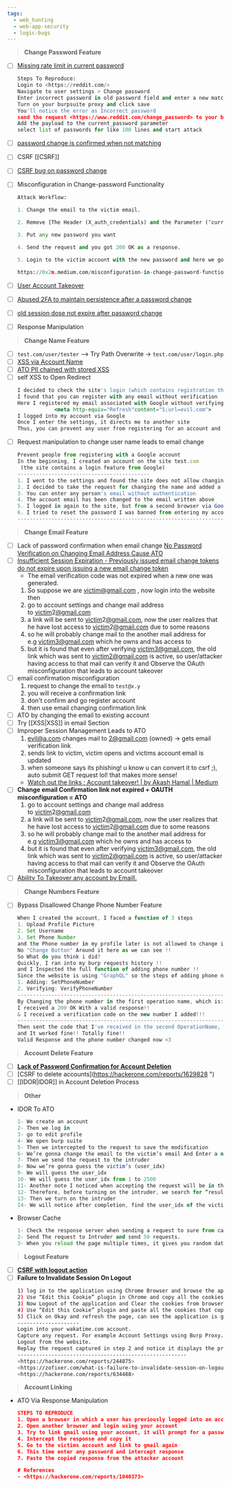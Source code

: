 ```yaml
---
tags:
  - web_hunting
  - web-app-security
  - logic-bugs
---
```

> **Change Password Feature**

- [ ] [Missing rate limit in current password](https://hackerone.com/reports/1170522)
    
    ```python
    Steps To Reproduce:
    Login to <https://reddit.com/>
    Navigate to user settings > Change password
    Enter incorrect password in old password field and enter a new matching passwords in other two fields
    Turn on your burpsuite proxy and click save
    You'll notice the error as Incorrect password
    send the request <https://www.reddit.com/change_password> to your burpsuite intruder to bruteforce
    Add the payload to the current_password parameter
    select list of passwords for like 100 lines and start attack
    ```
    
- [ ] [password change is confirmed when not matching](https://hackerone.com/reports/803028)
- [ ] CSRF [[CSRF]]
- [ ] [CSRF bug on password change](https://hackerone.com/reports/230436)
- [ ] Misconfiguration in Change-password Functionality
    ```python
    Attack Workflow:
    
    1. Change the email to the victim email.
    
    2. Remove [The Header (X_auth_credentials) and the Parameter (‘currentPassword ‘)].
    
    3. Put any new password you want
    
    4. Send the request and you got 200 OK as a response.
    
    5. Login to the victim account with the new password and here we go you successfully accessed his account.
    
    https://0x2m.medium.com/misconfiguration-in-change-password-functionality-leads-to-account-takeover-1314b5507abf
    ```
- [ ] [User Account Takeover](https://rohitcoder.medium.com/user-account-takeover-password-change-nice-catch-2293f4d272b2)
- [ ] [Abused 2FA to maintain persistence after a password change](https://medium.com/@lukeberner/how-i-abused-2fa-to-maintain-persistence-after-a-password-change-google-microsoft-instagram-7e3f455b71a1)
- [ ] [old session dose not expire after password change](https://hackerone.com/reports/1166076)
- [ ] Response Manipulation

> **Change Name Feature**

- [ ] `test.com/user/tester` —> Try Path Overwrite -> `test.com/user/login.php` 
- [ ] [XSS via Account Name](https://hackerone.com/reports/34725)
- [ ] [ATO PII chained with stored XSS](https://hackerone.com/reports/1483201)
- [ ] self XSS to Open Redirect
    ```jsx
    I decided to check the site's login (which contains registration through Google)
    I found that you can register with any email without verification
    Here I registered my email associated with Google without verifying the email and put the payload, but here I did not need to steal his cookie so I used
    			<meta http-equiv="Refresh"content="5;url=evil.com">
    I logged into my account via Google
    Once I enter the settings, it directs me to another site
    Thus, you can prevent any user from registering for an account and adjusting the name
    ```
- [ ] Request manipulation to change user name leads to email change
    ```jsx
    Prevent people from registering with a Google account
    In the beginning, I created an account on the site test.com
     (the site contains a login feature from Google)
    -------------------------------------------
    1. I went to the settings and found the site does not allow changing the email with which you created the account with
    2. I decided to take the request for changing the name and added a parameter called "<email:test@gmail.com>"
    3. You can enter any person's email without authentication
    4. The account email has been changed to the email written above
    5. I logged in again to the site, but from a second browser via Google (test@gmail.com), I was rejected, and I got a Forbidden access
    6. I tried to reset the password I was banned from entering my account permanently.
    --------------------------------------------------------------------------
    ```

> **Change Email Feature**

- [ ] Lack of password confirmation when email change
	[No Password Verification on Changing Email Address Cause ATO](https://hackerone.com/reports/292673)
- [ ] [Insufficient Session Expiration - Previously issued email change tokens do not expire upon issuing a new email change token](https://hackerone.com/reports/1006677 "b'[www.drive2.ru] Insufficient Session Expiration - Previously issued email change tokens do not expire upon issuing a new email change token'")
	- The email verification code was not expired when a new one was generated. 
	1. So suppose we are [victim@gmail.com](mailto:victim@gmail.com) , now login into the website then
	2. go to account settings and change mail address to [victim](mailto:victim@gmail.com)2[@gmail.com](mailto:victim111@gmail.com)
	3. a link will be sent to [victim](mailto:victim@gmail.com)2[@gmail.com](mailto:victim111@gmail.com), now the user realizes that he have lost access to [victim](mailto:victim@gmail.com)2[@gmail.com](mailto:victim111@gmail.com) due to some reasons
	4. so he will probably change mail to the another mail address for e.g [victim3@gmail.com](mailto:victim999@gmail.com) which he owns and has access to
	5. but it is found that even after verifying victim3@gmail.com, the old link which was sent to victim2@gmail.com is active, so user/attacker having access to that mail can verify it and Observe the OAuth misconfiguration that leads to account takeover
- [ ] email confirmation misconfiguration 
	1. request to change the email to `test@x.y`
	2. you will receive a confirmation link 
	3. don't confirm and go register account 
	4. then use email changing confirmation link
- [ ]  ATO by changing the email to existing account 
- [ ] Try [[XSS|XSS]] in email Section
- [ ] Improper Session Management Leads to ATO
	1. evil@a.com changes mail to 2@gmail.com (owned) -> gets email verification link 
	2. sends link to victim, victim opens and victims account email is updated
	3. when someone says its phishing! u know u can convert it to csrf ;), auto submit GET request lol! that makes more sense!
	- [Watch out the links : Account takeover! | by Akash Hamal | Medium](https://akashhamal0x01.medium.com/watch-out-the-links-account-takeover-32b9315390a7)
- [ ] **Change email Confirmation link not expired + OAUTH misconfiguration = ATO**
	1. go to account settings and change mail address to [victim](mailto:victim@gmail.com)2[@gmail.com](mailto:victim111@gmail.com)
	2. a link will be sent to [victim](mailto:victim@gmail.com)2[@gmail.com](mailto:victim111@gmail.com), now the user realizes that he have lost access to [victim](mailto:victim@gmail.com)2[@gmail.com](mailto:victim111@gmail.com) due to some reasons
	3. so he will probably change mail to the another mail address for e.g [victim3@gmail.com](mailto:victim999@gmail.com) which he owns and has access to
	4. but it is found that even after verifying victim3@gmail.com, the old link which was sent to victim2@gmail.com is active, so user/attacker having access to that mail can verify it and Observe the OAuth misconfiguration that leads to account takeover
- [ ] [Ability To Takeover any account by Emaill.](https://hackerone.com/reports/240821)

> **Change Numbers Feature**

- [ ] Bypass Disallowed Change Phone Number Feature
    ```jsx
    When I created the account, I faced a function of 3 steps
    1. Upload Profile Picture
    2. Set Username
    3. Set Phone Number
    and the Phone number in my profile later is not allowed to change it
    No "Change Button" Around it here as we can see !!
    So What do you think i did?
    Quickly, I ran into my burp requests history !!
    and I Inspected the full function of adding phone number !!
    Since the website is using "GraphQL" so the steps of adding phone number was containing 2 OperationNames
    1. Adding: SetPhoneNumber
    2. Verifying: VerifyPhoneNumber
    -----------------------------------------------------------------------------------------
    By Changing the phone number in the first operation name, which is: SetPhoneNumber
    I received a 200 OK With a valid response!!
    & I received a verification code on the new number I added!!!
    -------------------------------------------------------------------------------
    Then sent the code that I've received in the second OperationName, which was: VerifyPhoneNumber
    and It worked fine!! Totally fine!!
    Valid Response and the phone number changed now <3
    ```

> **Account Delete Feature**

- [ ] **[Lack of Password Confirmation for Account Deletion](https://hackerone.com/reports/950471)**
- [ ] [CSRF to delete accounts](https://hackerone.com/reports/1629828 ")
- [ ] [[IDOR|IDOR]] in Account Deletion Process

 > **Other**

- IDOR To ATO
    
    ```jsx
    1- We create an account
    2- Then we log in
    3- go to edit profile
    4- We open burp suite
    5- Then we intercepted to the request to save the modification
    6- We’re gonna change the email to the victim’s email And Enter a new password Through the burpsuite
    7- Then we send the request to the intruder
    8- Now we’re gonna guess the victim’s (user_idx)
    9- We will guess the user_idx
    10- We will guess the user_idx from 1 to 2500
    11- Another note I noticed when accepting the request will be in the response (“result”:1)and when not accepting it will be (“result”:-1)
    12- Therefore, before turning on the intruder, we search for “result”: 1 by Grep in options
    13- Then we turn on the intruder
    14- We will notice after completion, find the user_idx of the victim , and the new password has already been set for this account and therefore we can log in with the email and the new password that we created
    ```
    
- Browser Cache
    
    ```python
    1- Check the response server when sending a request to sure from cache operation.
    2- Send The request to Intruder and send 50 requests.
    3- When you reload the page multiple times, it gives you random data related to multiple users.
    ```
    

> **Logout Feature**

- [ ] **[CSRF with logout action](https://hackerone.com/reports/1971589)**
- [ ] **Failure to Invalidate Session On Logout**
    ```bash
    1) log in to the application using Chrome Browser and browse the application
    2) Use “Edit this Cookie” plugin in Chrome and copy all the cookies present
    3) Now Logout of the application and Clear the cookies from browser
    4) Use “Edit this Cookie” plugin and paste all the cookies that copied earlier
    5) Click on Okay and refresh the page, can see the application is getting logged in
    --------------------
    Login into your wakatime.com account.
    Capture any request. For example Account Settings using Burp Proxy.
    Logout from the website.
    Replay the request captured in step 2 and notice it displays the proper response
    -------------------------------------------------------
    <https://hackerone.com/reports/244875>
    <https://zofixer.com/what-is-failure-to-invalidate-session-on-logout-client-and-server-side-vulnerability/>
    <https://hackerone.com/reports/634488>
    ```

 > **Account Linking**

- ATO Via Response Manipulation  
    ```json
    STEPS TO REPRODUCE
    1. Open a browser in which a user has previously logged into an account, but hasn't logged out.
    2. Open another browser and login using your account
    3. Try to link gmail using your account, it will prompt for a password confirmation, enter your password
    4. Intercept the response and copy it
    5. Go to the victims account and link to gmail again
    6. This time enter any password and intercept response
    7. Paste the copied response from the attacker account
    
    # References
    - <https://hackerone.com/reports/1040373>
    ```
